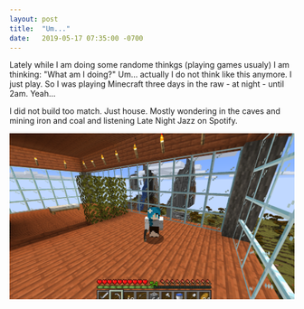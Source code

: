 ```yaml
---
layout: post
title:  "Um..."
date:   2019-05-17 07:35:00 -0700
---
```


Lately while I am doing some randome thinkgs (playing games usualy) I
am thinking: "What am I doing?" Um... actually I do not think like
this anymore. I just play. So I was playing Minecraft three days in the
raw - at night - until 2am. Yeah...

I did not build too match. Just house. Mostly wondering in the caves
and mining iron and coal and listening Late Night Jazz on Spotify.

![Mika's Minecraft House](/imgs/mikas-mc-house.png)
